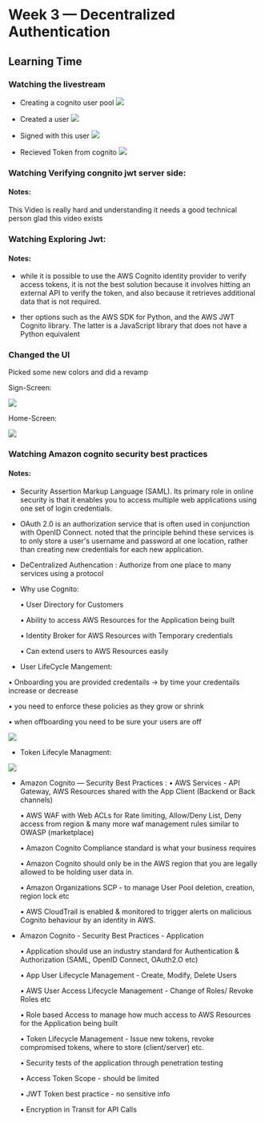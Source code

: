 # Week 3 — Decentralized Authentication

## Learning Time

### Watching the livestream

* Creating a  cognito user pool
![](assets/week3/created_pool.png)

* Created a user
![](assets/week3/created_pool.png)

* Signed with this user
![](assets/week3/signed_in.png)

* Recieved Token from cognito
![](assets/week3/cognito_token.png)

### Watching Verifying congnito jwt server side:

#### Notes:
This Video is really hard and understanding it needs a good technical person glad this video exists

### Watching Exploring Jwt:

#### Notes:
* while it is possible to use the AWS Cognito identity provider to verify access tokens, it is not the best solution because it involves hitting an external API to verify the token, and also because it retrieves additional data that is not required.

* ther options such as the AWS SDK for Python, and the AWS JWT Cognito library. The latter is a JavaScript library that does not have a Python equivalent

### Changed the UI
Picked some new colors and did a revamp

Sign-Screen:

![](assets/week3/cruddur_sign.png)

Home-Screen:

![](assets/week3/cruddur_home.png)

### Watching Amazon cognito security best practices

#### Notes:

* Security Assertion Markup Language (SAML). Its primary role in online security is that it enables you to access multiple web applications using one set of login credentials.
* OAuth 2.0 is an authorization service that is often used in conjunction with OpenID Connect.  noted that the principle behind these services is to only store a user's username and password at one location, rather than creating new credentials for each new application.
* DeCentralized Authencation : Authorize from one place to many services using a protocol
* Why use Cognito:

    • User Directory for Customers

    • Ability to access AWS Resources for the Application being built

    • Identity Broker for AWS Resources with Temporary credentials

    • Can extend users to AWS Resources easily
* User LifeCycle Mangement:
 
• Onboarding you are provided credentails -> by time your credentails increase or decrease

• you need to enforce these policies as they grow or shrink

• when offboarding you need to be sure your users are off

![](assets/week3/lifecycle_users.png)

* Token Lifecyle Managment: 

![](assets/week3/token_lifecycle.png)

* Amazon Cognito — Security Best Practices :
    • AWS Services - API Gateway, AWS Resources shared with the App
    Client (Backend or Back channels)

    • AWS WAF with Web ACLs for Rate limiting, Allow/Deny List, Deny access
    from region & many more waf management rules similar to OWASP
    (marketplace)

    • Amazon Cognito Compliance standard is what your business requires

    • Amazon Cognito should only be in the AWS region that you are legally
    allowed to be holding user data in.

    • Amazon Organizations SCP - to manage User Pool deletion, creation,
    region lock etc

    • AWS CloudTrail is enabled & monitored to trigger alerts on malicious
    Cognito behaviour by an identity in AWS.

* Amazon Cognito - Security Best Practices - Application

    • Application should use an industry standard for Authentication &
    Authorization (SAML, OpenID Connect, OAuth2.O etc)

    • App User Lifecycle Management - Create, Modify, Delete Users

    • AWS User Access Lifecycle Management - Change of Roles/ Revoke
    Roles etc

    • Role based Access to manage how much access to AWS Resources for
    the Application being built

    • Token Lifecycle Management - Issue new tokens, revoke compromised
    tokens, where to store (client/server) etc.

    • Security tests of the application through penetration testing

    • Access Token Scope - should be limited

    • JWT Token best practice - no sensitive info

    • Encryption in Transit for API Calls